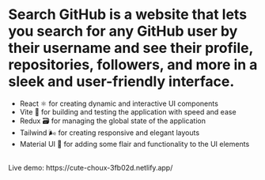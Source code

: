 Search GitHub is a website that lets you search for any GitHub user by their username and see their profile, repositories, followers, and more in a sleek and user-friendly interface.
=
- React ⚛️ for creating dynamic and interactive UI components
- Vite 🚀 for building and testing the application with speed and ease
- Redux 🗃️ for managing the global state of the application
- Tailwind 🌬️ for creating responsive and elegant layouts
- Material UI 🎨 for adding some flair and functionality to the UI elements

<br>
Live demo: https://cute-choux-3fb02d.netlify.app/
